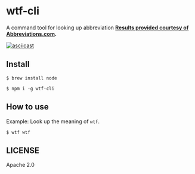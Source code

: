 # wtf-cli
A command tool for looking up abbreviation **[Results provided courtesy of Abbreviations.com](https://www.abbreviations.com/).**

[![asciicast](https://asciinema.org/a/amfz0RX1BXlJdEqGtdRzmj8Rm.svg)](https://asciinema.org/a/amfz0RX1BXlJdEqGtdRzmj8Rm)

## Install

```
$ brew install node

$ npm i -g wtf-cli
```

## How to use

Example: Look up the meaning of `wtf`.

```
$ wtf wtf
```

## LICENSE

Apache 2.0

